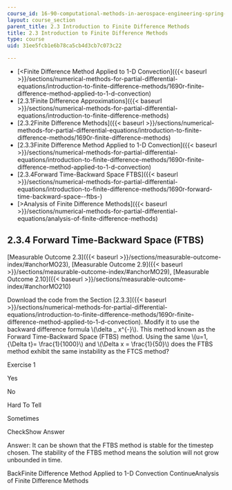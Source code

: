 ```yaml
---
course_id: 16-90-computational-methods-in-aerospace-engineering-spring-2014
layout: course_section
parent_title: 2.3 Introduction to Finite Difference Methods
title: 2.3 Introduction to Finite Difference Methods
type: course
uid: 31ee5fcb1e6b78ca5cb4d3cb7c073c22

---
```


*   [<Finite Difference Method Applied to 1-D Convection]({{< baseurl >}}/sections/numerical-methods-for-partial-differential-equations/introduction-to-finite-difference-methods/1690r-finite-difference-method-applied-to-1-d-convection)
*   [2.3.1Finite Difference Approximations]({{< baseurl >}}/sections/numerical-methods-for-partial-differential-equations/introduction-to-finite-difference-methods)
*   [2.3.2Finite Difference Methods]({{< baseurl >}}/sections/numerical-methods-for-partial-differential-equations/introduction-to-finite-difference-methods/1690r-finite-difference-methods)
*   [2.3.3Finite Difference Method Applied to 1-D Convection]({{< baseurl >}}/sections/numerical-methods-for-partial-differential-equations/introduction-to-finite-difference-methods/1690r-finite-difference-method-applied-to-1-d-convection)
*   [2.3.4Forward Time-Backward Space FTBS]({{< baseurl >}}/sections/numerical-methods-for-partial-differential-equations/introduction-to-finite-difference-methods/1690r-forward-time-backward-space--ftbs-)
*   [\>Analysis of Finite Difference Methods]({{< baseurl >}}/sections/numerical-methods-for-partial-differential-equations/analysis-of-finite-difference-methods)

2.3.4 Forward Time-Backward Space (FTBS)
----------------------------------------

[Measurable Outcome 2.3]({{< baseurl >}}/sections/measurable-outcome-index/#anchorMO23), [Measurable Outcome 2.9]({{< baseurl >}}/sections/measurable-outcome-index/#anchorMO29), [Measurable Outcome 2.10]({{< baseurl >}}/sections/measurable-outcome-index/#anchorMO210)

Download the code from the Section [2.3.3]({{< baseurl >}}/sections/numerical-methods-for-partial-differential-equations/introduction-to-finite-difference-methods/1690r-finite-difference-method-applied-to-1-d-convection). Modify it to use the backward difference formula \\(\\delta \_ x^{-}\\). This method known as the Forward Time-Backward Space (FTBS) method. Using the same \\(u=1, {\\Delta t}= \\frac{1}{1000}\\) and \\(\\Delta x = \\frac{1}{50}\\) does the FTBS method exhibit the same instability as the FTCS method?

Exercise 1

 Yes

 No

 Hard To Tell

 Sometimes

CheckShow Answer

Answer: It can be shown that the FTBS method is stable for the timestep chosen. The stability of the FTBS method means the solution will not grow unbounded in time.

BackFinite Difference Method Applied to 1-D Convection ContinueAnalysis of Finite Difference Methods